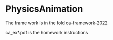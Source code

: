 # PhysicsAnimation
The frame work is in the fold ca-framework-2022

ca_ex*.pdf is the homework instructions
